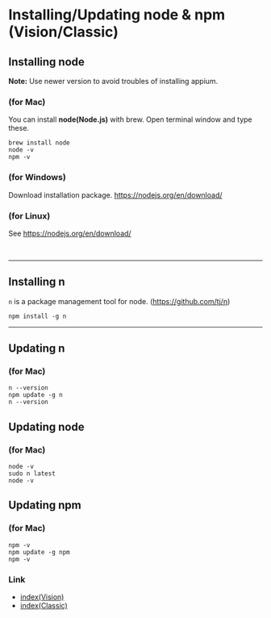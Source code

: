 # Installing/Updating node & npm (Vision/Classic)

## Installing node

**Note:** Use newer version to avoid troubles of installing appium.

### (for Mac)

You can install **node(Node.js)** with brew. Open terminal window and type these.

```
brew install node
node -v
npm -v
```

### (for Windows)

Download installation package.
https://nodejs.org/en/download/

### (for Linux)

See
https://nodejs.org/en/download/


<br>


<hr>

## Installing **n**

`n` is a package management tool for node. (https://github.com/tj/n)

```
npm install -g n
```

<hr>

## Updating n

### (for Mac)

```
n --version
npm update -g n
n --version
```

## Updating node

### (for Mac)

```
node -v
sudo n latest
node -v
```

## Updating npm

### (for Mac)

```
npm -v
npm update -g npm
npm -v
```

### Link

- [index(Vision)](../../index.md)
- [index(Classic)](../../classic/index.md)
